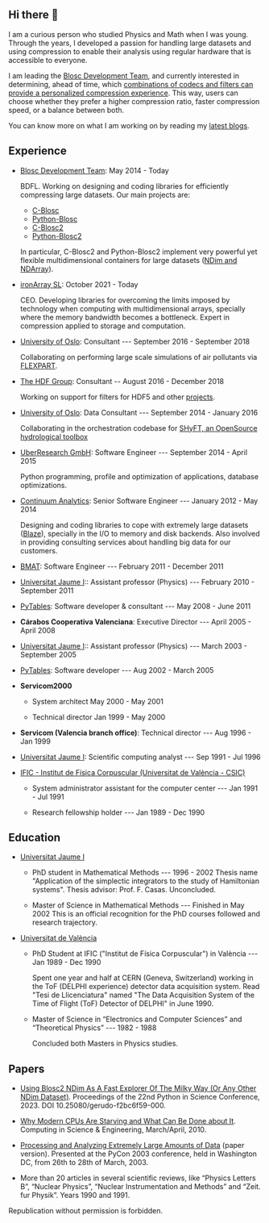 ## Hi there 👋

<!--
**FrancescAlted/FrancescAlted** is a ✨ _special_ ✨ repository because its `README.md` (this file) appears on your GitHub profile.

-->

I am a curious person who studied Physics and Math when I was young. Through the years, I developed a passion for handling large datasets and using compression to enable their analysis using regular hardware that is accessible to everyone.

I am leading the [Blosc Development Team](https://blosc.org), and currently interested in determining, ahead of time, which [combinations of codecs and filters can provide a personalized compression experience](https://btune.blosc.org). This way, users can choose whether they prefer a higher compression ratio, faster compression speed, or a balance between both.

You can know more on what I am working on by reading my [latest blogs](https://www.blosc.org/authors/francesc-alted).

## Experience

  - [Blosc Development Team](https://blosc.org): May 2014 - Today

     BDFL. Working on designing and coding libraries for efficiently compressing large datasets. Our main projects are:
     + [C-Blosc](https://github.com/Blosc/c-blosc)
     + [Python-Blosc](https://github.com/Blosc/python-blosc)
     + [C-Blosc2](https://github.com/Blosc/c-blosc2)
     + [Python-Blosc2](https://github.com/Blosc/python-blosc2)
     
     In particular, C-Blosc2 and Python-Blosc2 implement very powerful yet flexible multidimensional containers for large datasets ([NDim and NDArray](https://www.blosc.org/posts/blosc2-ndim-intro)).

  - [ironArray SL](https://ironarray.io): October 2021 - Today

     CEO.  Developing libraries for overcoming the limits imposed by technology when computing with multidimensional arrays, specially where the memory bandwidth becomes a bottleneck.  Expert in compression applied to storage and computation.

  - [University of Oslo](http://www.mn.uio.no/geo/english/): Consultant --- September 2016 - September 2018

    Collaborating on performing large scale simulations of air pollutants via [FLEXPART](https://www.flexpart.eu/wiki).

  - [The HDF Group](https://www.hdfgroup.org): Consultant -- August 2016 - December 2018

    Working on support for filters for HDF5 and other [projects](https://www.hdfgroup.org/2017/08/handling-ingesting-data-streams-500k-messs/).

  - [University of Oslo](http://www.mn.uio.no/geo/english/): Data Consultant --- September 2014 - January 2016

    Collaborating in the orchestration codebase for [SHyFT, an OpenSource hydrological toolbox](https://github.com/statkraft/shyft)

  - [UberResearch GmbH](http://www.uberresearch.com/): Software Engineer --- September 2014 - April 2015

    Python programming, profile and optimization of applications, database optimizations.

  - [Continuum Analytics](http://www.continuum.io): Senior Software Engineer --- January 2012 - May 2014

    Designing and coding libraries to cope with extremely large datasets ([Blaze](http://blaze.pydata.org)), specially in the I/O to memory and disk backends.  Also involved in providing consulting services about handling big data for our customers.

  - [BMAT](http://www.bmat.com): Software Engineer ---	February 2011 - December 2011

  - [Universitat Jaume I](http://www.uji.es):: Assistant professor (Physics) --- February 2010 - September 2011

  - [PyTables](http://www.pytables.org): Software developer & consultant --- May 2008 - June 2011

  - **Cárabos Cooperativa Valenciana**: Executive Director --- April 2005 - April 2008

  - [Universitat Jaume I](http://www.uji.es):: Assistant professor (Physics) --- March 2003 - September 2005

  - [PyTables](http://www.pytables.org): Software developer --- Aug 2002 - March 2005

  - **Servicom2000**
    * System architect	May 2000 - May 2001

    * Technical director	Jan 1999 - May 2000

  - **Servicom (Valencia branch office)**: Technical director --- Aug 1996 - Jan 1999

  - [Universitat Jaume I](http://www.uji.es): Scientific computing analyst --- Sep 1991 - Jul 1996

  - [IFIC - Institut de Física Corpuscular (Universitat de València - CSIC)](http://webific.ific.uv.es/web/en)

    * System administrator assistant for the computer center --- Jan 1991 - Jul 1991

    * Research fellowship holder --- Jan 1989 - Dec 1990

## Education

  - [Universitat Jaume I](http://www.uji.es)

    * PhD student in Mathematical Methods --- 1996 - 2002
      Thesis name "Application of the simplectic integrators to the study of Hamiltonian systems". Thesis advisor: Prof. F. Casas. Unconcluded.

    * Master of Science in Mathematical Methods --- Finished in May 2002
      This is an official recognition for the PhD courses followed and research trajectory.

  - [Universitat de València](http://www.uv.es)
    * PhD Student at IFIC ("Institut de Física Corpuscular") in València --- Jan 1989 - Dec 1990

      Spent one year and half at CERN (Geneva, Switzerland) working in the ToF (DELPHI experience) detector data acquisition system. Read "Tesi de Llicenciatura" named "The Data Acquisition System of the Time of Flight (ToF) Detector of DELPHI" in June 1990.

    * Master of Science in “Electronics and Computer Sciences” and “Theoretical Physics” --- 1982 - 1988

      Concluded both Masters in Physics studies.


## Papers

  * [Using Blosc2 NDim As A Fast Explorer Of The Milky Way (Or Any Other NDim Dataset)](https://conference.scipy.org/proceedings/scipy2023/Francesc_Alted.html). Proceedings of the 22nd Python in Science Conference, 2023. DOI 10.25080/gerudo-f2bc6f59-000.
  
  * [Why Modern CPUs Are Starving and What Can Be Done about It](http://www.blosc.org/docs/CISE-12-2-ScientificPro.pdf). Computing in Science & Engineering, March/April, 2010.

  * [Processing and Analyzing Extremely Large Amounts of Data](http://www.blosc.org/docs/pycon2003-paper.pdf) (paper version). Presented at the PyCon 2003 conference, held in Washington DC, from 26th to 28th of March, 2003.

  * More than 20 articles in several scientific reviews, like “Physics Letters B”, “Nuclear Physics”, “Nuclear Instrumentation and Methods” and “Zeit. fur Physik”. Years 1990 and 1991.

Republication without permission is forbidden.

